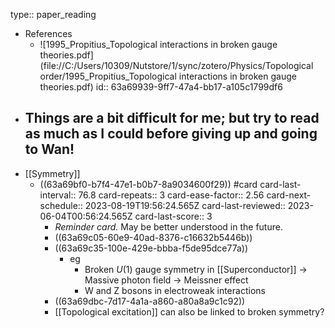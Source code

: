 type:: paper_reading

- References
	- ![1995_Propitius_Topological interactions in broken gauge theories.pdf](file://C:/Users/10309/Nutstore/1/sync/zotero/Physics/Topological order/1995_Propitius_Topological interactions in broken gauge theories.pdf)
	  id:: 63a69939-9ff7-47a4-bb17-a105c1799df6
- ## Things are a bit difficult for me; but try to read as much as I could before giving up and going to Wan!
- [[Symmetry]]
	- ((63a69bf0-b7f4-47e1-b0b7-8a9034600f29)) #card
	  card-last-interval:: 76.8
	  card-repeats:: 3
	  card-ease-factor:: 2.56
	  card-next-schedule:: 2023-08-19T19:56:24.565Z
	  card-last-reviewed:: 2023-06-04T00:56:24.565Z
	  card-last-score:: 3
		- *Reminder card.* May be better understood in the future.
		- ((63a69c05-60e9-40ad-8376-c16632b5446b))
		- ((63a69c35-100e-429e-bbba-f5de95dce77a))
			- eg
				- Broken $U(1)$ gauge symmetry in [[Superconductor]] -> Massive photon field -> Meissner effect
				- W and Z bosons in electroweak interactions
		- ((63a69dbc-7d17-4a1a-a860-a80a8a9c1c92))
		- [[Topological excitation]] can also be linked to broken symmetry?